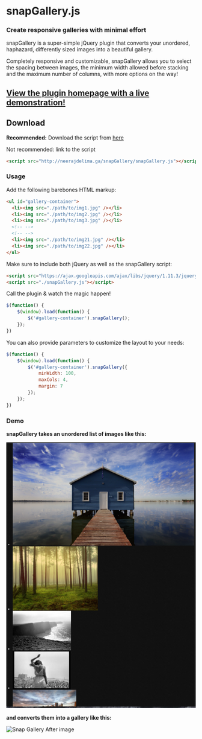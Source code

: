 # snapGallery.js
### Create responsive galleries with minimal effort
snapGallery is a super-simple jQuery plugin that converts your unordered, haphazard, differently sized images into a beautiful gallery. 

Completely responsive and customizable, snapGallery allows you to select the spacing between images, the minimum width allowed before stacking and the maximum number of columns, with more options on the way!

## [View the plugin homepage with a live demonstration!](http://neerajdelima.ga/snapGallery/)

## Download

**Recommended:** Download the script from [here](http://neerajdelima.ga/snapGallery/snapGallery.js) 

Not recommended: link to the script

```html
<script src="http://neerajdelima.ga/snapGallery/snapGallery.js"></script>
```

### Usage

Add the following barebones HTML markup:

```html
<ul id="gallery-container">
  <li><img src="./path/to/img1.jpg" /></li>
  <li><img src="./path/to/img2.jpg" /></li>
  <li><img src="./path/to/img3.jpg" /></li>
  <!-- -->
  <!-- -->
  <li><img src="./path/to/img21.jpg" /></li>
  <li><img src="./path/to/img22.jpg" /></li>
</ul>
```

Make sure to include both jQuery as well as the snapGallery script:

```html
<script src="https://ajax.googleapis.com/ajax/libs/jquery/1.11.3/jquery.min.js"></script>
<script src="./snapGallery.js"></script>
```

Call the plugin & watch the magic happen!

```javascript
$(function() {
	$(window).load(function() {
		$('#gallery-container').snapGallery();
	});
})
```

You can also provide parameters to customize the layout to your needs:

```javascript
$(function() {
	$(window).load(function() {
		$('#gallery-container').snapGallery({
			minWidth: 100,
			maxCols: 4,
			margin: 7
		});
	});
})
```

### Demo

**snapGallery takes an unordered list of images like this:**

<img src="https://raw.githubusercontent.com/njdelima/snapGallery/master/snapGalleryBefore.png" width="800" alt="Snap Gallery Before image" />

**and converts them into a gallery like this:**

<img alt="Snap Gallery After image" src="https://raw.githubusercontent.com/njdelima/snapGallery/master/snapGalleryAfter.png" width="800" />
